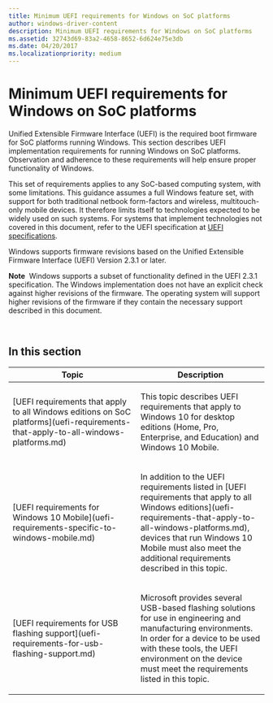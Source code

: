 ```yaml
---
title: Minimum UEFI requirements for Windows on SoC platforms
author: windows-driver-content
description: Minimum UEFI requirements for Windows on SoC platforms
ms.assetid: 32743d69-83a2-4658-8652-6d624e75e3db
ms.date: 04/20/2017
ms.localizationpriority: medium
---
```


# Minimum UEFI requirements for Windows on SoC platforms


Unified Extensible Firmware Interface (UEFI) is the required boot firmware for SoC platforms running Windows. This section describes UEFI implementation requirements for running Windows on SoC platforms. Observation and adherence to these requirements will help ensure proper functionality of Windows.

This set of requirements applies to any SoC-based computing system, with some limitations. This guidance assumes a full Windows feature set, with support for both traditional netbook form-factors and wireless, multitouch-only mobile devices. It therefore limits itself to technologies expected to be widely used on such systems. For systems that implement technologies not covered in this document, refer to the UEFI specification at [UEFI specifications](http://go.microsoft.com/fwlink/p/?LinkId=218221).

Windows supports firmware revisions based on the Unified Extensible Firmware Interface (UEFI) Version 2.3.1 or later.

**Note**  Windows supports a subset of functionality defined in the UEFI 2.3.1 specification. The Windows implementation does not have an explicit check against higher revisions of the firmware. The operating system will support higher revisions of the firmware if they contain the necessary support described in this document.

 

## In this section


<table>
<colgroup>
<col width="50%" />
<col width="50%" />
</colgroup>
<thead>
<tr class="header">
<th>Topic</th>
<th>Description</th>
</tr>
</thead>
<tbody>
<tr class="odd">
<td><p>[UEFI requirements that apply to all Windows editions on SoC platforms](uefi-requirements-that-apply-to-all-windows-platforms.md)</p></td>
<td><p>This topic describes UEFI requirements that apply to Windows 10 for desktop editions (Home, Pro, Enterprise, and Education) and Windows 10 Mobile.</p></td>
</tr>
<tr class="even">
<td><p>[UEFI requirements for Windows 10 Mobile](uefi-requirements-specific-to-windows-mobile.md)</p></td>
<td><p>In addition to the UEFI requirements listed in [UEFI requirements that apply to all Windows editions](uefi-requirements-that-apply-to-all-windows-platforms.md), devices that run Windows 10 Mobile must also meet the additional requirements described in this topic.</p></td>
</tr>
<tr class="odd">
<td><p>[UEFI requirements for USB flashing support](uefi-requirements-for-usb-flashing-support.md)</p></td>
<td><p>Microsoft provides several USB-based flashing solutions for use in engineering and manufacturing environments. In order for a device to be used with these tools, the UEFI environment on the device must meet the requirements listed in this topic.</p></td>
</tr>
</tbody>
</table>

 

 

 




